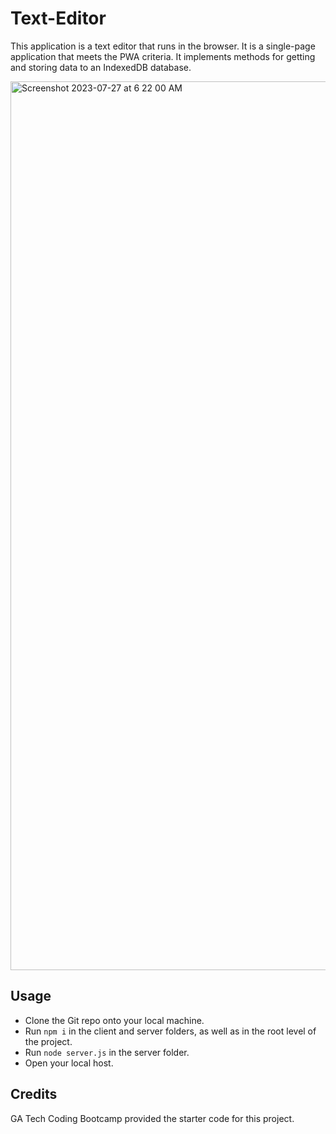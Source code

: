 # Text-Editor
This application is a text editor that runs in the browser. It is a single-page application that meets the PWA criteria. It implements methods for getting and storing data to an IndexedDB database.

<img width="1422" alt="Screenshot 2023-07-27 at 6 22 00 AM" src="https://github.com/kali20987/Text-Editor/assets/128011155/4f3ad6bf-a860-448b-aad8-1575ea5c3e99">

## Usage
* Clone the Git repo onto your local machine.
* Run ``npm i`` in the client and server folders, as well as in the root level of the project.
* Run ``node server.js`` in the server folder.
* Open your local host.

## Credits
GA Tech Coding Bootcamp provided the starter code for this project.